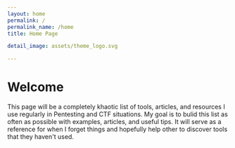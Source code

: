 ```yaml
---
layout: home
permalink: /
permalink_name: /home
title: Home Page

detail_image: assets/theme_logo.svg

---
```


# Welcome

This page will be a completely khaotic list of tools, articles, and resources I use regularly in Pentesting and CTF situations. My goal is to bulid this list as often as possible with examples, articles, and useful tips. It will serve as a reference for when I forget things and hopefully help other to discover tools that they haven't used.
